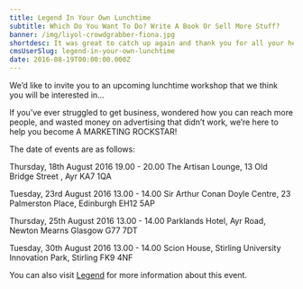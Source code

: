```yaml
---
title: Legend In Your Own Lunchtime
subtitle: Which Do You Want To Do? Write A Book Or Sell More Stuff?
banner: /img/liyol-crowdgrabber-fiona.jpg
shortdesc: It was great to catch up again and thank you for all your help and support.
cmsUserSlug: legend-in-your-own-lunchtime
date: 2016-08-19T00:00:00.000Z
---
```


We’d like to invite you to an upcoming lunchtime workshop that we think you will be interested in…

If you’ve ever struggled to get business, wondered how you can reach more people, and wasted money on advertising that didn’t work, we’re here to help you become A MARKETING ROCKSTAR!

The date of events are as follows:

Thursday, 18th August 2016 19.00 - 20.00 The Artisan Lounge, 13 Old Bridge Street , Ayr KA7 1QA

Tuesday, 23rd August 2016 13.00 - 14.00 Sir Arthur Conan Doyle Centre, 23 Palmerston Place, Edinburgh EH12 5AP

Thursday, 25th August 2016 13.00 - 14.00 Parklands Hotel, Ayr Road, Newton Mearns Glasgow G77 7DT

Tuesday, 30th August 2016 13.00 - 14.00 Scion House, Stirling University Innovation Park, Stirling FK9 4NF  

You can also visit [Legend](http://thescottishspeechcoach.co.uk/legend/) for more information about this event.

  